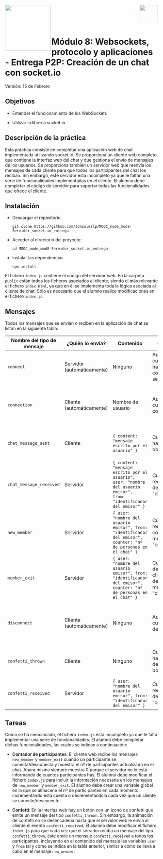 <img  align="left" width="150" style="float: left;" src="https://www.upm.es/sfs/Rectorado/Gabinete%20del%20Rector/Logos/UPM/CEI/LOGOTIPO%20leyenda%20color%20JPG%20p.png">
<img  align="right" width="60" style="float: right;" src="http://www.dit.upm.es/figures/logos/ditupm-big.gif">

<br/><br/><br/>
# Módulo 8: Websockets, protocolo y aplicaciones - Entrega P2P: Creación de un chat con socket.io

Versión: 15 de Febrero

## Objetivos
 
 - Entender el funcionamiento de los WebSockets

 - Utilizar la librería socket.io

## Descripción de la práctica

Esta práctica consiste en completar una aplicación web de chat implementada utilizando socket.io. Se proporciona un cliente web completo que contiene la interfaz web del chat y que gestiona el envío de mensajes de los usuarios. Se proporciona también un servidor web que reenvía los mensajes de cada cliente para que todos los participantes del chat los reciban. Sin embargo, este servidor está incompleto ya que le faltan una serie de funcionalidades implementadas en el cliente. El alumno debe completar el código de servidor para soportar todas las funcionalidades que ofrece el cliente.

## Instalación

 - Descargar el repositorio
	```
	git clone https://github.com/sonsoleslp/MOOC_node_mod8-Servidor_socket.io_entrega
	```
 - Acceder al directorio del proyecto:
 	```
	cd MOOC_node_mod8-Servidor_socket.io_entrega
 	```
 - Instalar las dependencias
 	```
 	npm install
 	```
El fichero `index.js` contiene el codigo del servidor web. En la carpeta `public` están todos los ficheros asociados al cliente, siendo el más relevante el fichero `index.html`, ya que en él se implementa toda la lógica asociada al cliente de chat. Sólo es necesario que el alumno realice modificaciones en el fichero `index.js`.

## Mensajes 

Todos los mensajes que se envían o reciben en la aplicación de chat se listan en la siguiente tabla:


| Nombre del tipo de mensaje | ¿Quién lo envía?           | Contenido                                                                                                            | Cuándo se envía                                                                               | Resultado                                                                                                                                                  |
|----------------------------|----------------------------|----------------------------------------------------------------------------------------------------------------------|-----------------------------------------------------------------------------------------------|------------------------------------------------------------------------------------------------------------------------------------------------------------|
| `connect`                    | Servidor (automáticamente) | Ninguno                                                                                                              | Automáticamente cuando el cliente se ha conectado correctamente al servidor                   | El cliente recibe este mensaje y anuncia en el chat "You have just joined the chat"                                                                        |
| `connection`                 | Cliente (automáticamente)  | Nombre de usuario                                                                                                    | Automáticamente cuando un cliente se conecta                                                  | El servidor recibe este mensaje y recoge el nombre del participante y avisa a los demás de que hay un participante nuevo mediante un mensaje "new_member"  |
| `chat_message_sent`          | Cliente                    | ```{ content: "mensaje escrito por el usuario" }```                                                                        | Cuando el usuario hace click en el botón "Send"                                               | El servidor recibe este mensaje y lo reenvía a todos los participantes mediante un mensaje "chat_message_received"                                         |
| `chat_message_received`      | Servidor                   | ```{ content: "mensaje escrito por el usuario",  user: "nombre del usuario emisor",  from: "identificador del emisor" }``` | Cuando el servidor recibe un mensaje del tipo "chat_message_sent"                             | El cliente recibe este mensaje y añade el contenido a la interfaz del chat junto al nombre de quién lo ha enviado                                          |
| `new_member`                 | Servidor                   | ```{ user: "nombre del usuario emisor", from: "identificador del emisor", counter: "nº de personas en el chat" }```                                              | Cuando el servidor recibe una nueva conexión mediante el mensaje "connection"                 | El cliente recibe este mensaje y anuncia en el chat el nombre del participante nuevo                                                                       |
| `member_exit`                | Servidor                   | ```{ user: "nombre del usuario emisor", from: "identificador del emisor", counter: "nº de personas en el chat" } ```                                             | Cuando el servidor detecta que un cliente se ha desconectado mediante el mensaje "disconnect" | El cliente recibe este mensaje y anuncia en el chat el nombre de participante que se ha dado de baja                                                       |
| `disconnect`                 | Cliente (automáticamente)  | Ninguno                                                                                                              | Automáticamente cuando un cliente se desconecta                                               | El servidor recibe este mensaje y recoge el nombre del participante y avisa a los demás de que hay un participante menos mediante un mensaje "member_exit" |
| `confetti_thrown`            | Cliente                    | Ninguno                                                                                                              | Cuando el usuario hace click en el icono de confetti junto al botón de "Send"                 | El servidor recibe este mensaje y lo reenvía a todos los participantes mediante un mensaje "confetti_received"                                             |
| `confetti_received`          | Servidor                   | ```{ user: "nombre del usuario emisor", from: "identificador del emisor" } ```                                             | Cuando el servidor recibe un mensaje del tipo "confetti_thrown"                               | El cliente recibe este mensaje y desencadena una animación de confetti en el chat para todos los participantes                                             |


## Tareas

Como se ha mencionado, el fichero `index.js` está incompleto ya que le falta implementar una serie de funcionalidades. El alumno debe completar dichas funcionalidades, las cuales se indican a continuación:

 * **Contador de participantes**: El cliente web recibe los mensajes `new_member` y `member_exit` cuando un participante se conecta/desconecta y muestra el nº de participantes actualizado en el chat. Ahora mismo siempre muestra 0 porque el servidor no le está informando de cuantos participantes hay. El alumno debe modificar el fichero `index.js` para incluir la información necesaria en los mensajes de  `new_member` y `member_exit`. El alumno debe crear una variable global en la que se almacene el nº de participantes en cada momento, incrementándo esta cuenta o decrementándola cada vez que un cliente se conecte/desconecte.

 * **Confetti**: En la interfaz web hay un botón con un icono de confetti que emite un mensaje del tipo `confetti_thrown`. Sin embargo, la animación de confetti no se desencadena hasta que el servidor web le envía al cliente el evento `confetti_received`. El alumno debe modificar el fichero `index.js` para que cada vez que el servidor reciba un mensaje del tipo `confetti_thrown`, éste envíe un mensaje `confetti_received` a todos los participantes, incluyendo en el contenido del mensaje las variables `user` y `from` tal y como se indica en la tabla anterior, similar a cómo se lleva a cabo en el mensaje `new_member`.


